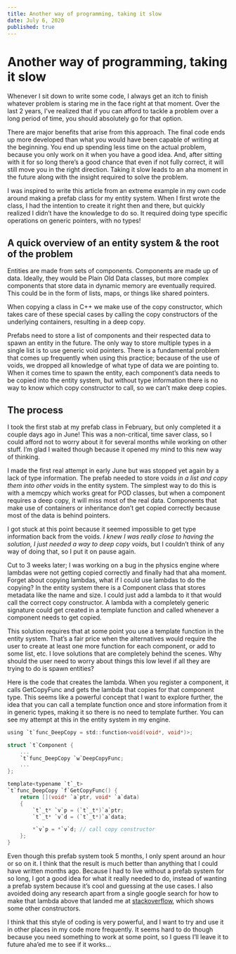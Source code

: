 ```yaml
---
title: Another way of programming, taking it slow
date: July 6, 2020
published: true
---
```


# Another way of programming, taking it slow

Whenever I sit down to write some code, I always get an itch to finish whatever problem is staring me in the face right at that moment. Over the last 2 years, I’ve realized that if you can afford to tackle a problem over a long period of time, you should absolutely go for that option.

There are major benefits that arise from this approach. The final code ends up more developed than what you would have been capable of writing at the beginning. You end up spending less time on the actual problem, because you only work on it when you have a good idea. And, after sitting with it for so long there’s a good chance that even if not fully correct, it will still move you in the right direction. Taking it slow leads to an aha moment in the future along with the insight required to solve the problem.

I was inspired to write this article from an extreme example in my own code around making a prefab class for my entity system. When I first wrote the class, I had the intention to create it right then and there, but quickly realized I didn’t have the knowledge to do so. It required doing type specific operations on generic pointers, with no types!

## A quick overview of an entity system & the root of the problem

Entities are made from sets of components. Components are made up of data. Ideally, they would be Plain Old Data classes, but more complex components that store data in dynamic memory are eventually required. This could be in the form of lists, maps, or things like shared pointers.

When copying a class in C++ we make use of the copy constructor, which takes care of these special cases by calling the copy constructors of the underlying containers, resulting in a deep copy.

Prefabs need to store a list of components and their respected data to spawn an entity in the future. The only way to store multiple types in a single list is to use generic void pointers. There is a fundamental problem that comes up frequently when using this practice; because of the use of voids, we dropped all knowledge of what type of data we are pointing to. When it comes time to spawn the entity, each component’s data needs to be copied into the entity system, but without type information there is no way to know which copy constructor to call, so we can’t make deep copies.

## The process

I took the first stab at my prefab class in February, but only completed it a couple days ago in June! This was a non-critical, time saver class, so I could afford not to worry about it for several months while working on other stuff. I’m glad I waited though because it opened my mind to this new way of thinking.

I made the first real attempt in early June but was stopped yet again by a lack of type information. The prefab needed to store void*s in a list and copy them into other void*s in the entity system. The simplest way to do this is with a memcpy which works great for POD classes, but when a component requires a deep copy, it will miss most of the real data. Components that make use of containers or inheritance don’t get copied correctly because most of the data is behind pointers.

I got stuck at this point because it seemed impossible to get type information back from the void*s. I knew I was really close to having the solution, I just needed a way to deep copy void*s, but I couldn’t think of any way of doing that, so I put it on pause again.

Cut to 3 weeks later; I was working on a bug in the physics engine where lambdas were not getting copied correctly and finally had that aha moment. Forget about copying lambdas, what if I could use lambdas to do the copying? In the entity system there is a Component class that stores metadata like the name and size. I could just add a lambda to it that would call the correct copy constructor. A lambda with a completely generic signature could get created in a template function and called whenever a component needs to get copied.

This solution requires that at some point you use a template function in the entity system. That’s a fair price when the alternatives would require the user to create at least one more function for each component, or add to some list, etc. I love solutions that are completely behind the scenes. Why should the user need to worry about things this low level if all they are trying to do is spawn entities?

Here is the code that creates the lambda. When you register a component, it calls GetCopyFunc and gets the lambda that copies for that component type. This seems like a powerful concept that I want to explore further, the idea that you can call a template function once and store information from it in generic types, making it so there is no need to template further. You can see my attempt at this in the entity system in my engine.

~~~TypeErasureCopy.h cpp
using `t`func_DeepCopy = std::function<void(void*, void*)>;

struct `t`Component {
	...
	`t`func_DeepCopy `w`DeepCopyFunc;
	...
};

template<typename `t`_t>
`t`func_DeepCopy `f`GetCopyFunc() {
	return [](void* `a`ptr, void* `a`data) 
	{
		`t`_t* `v`p = (`t`_t*)`a`ptr;
		`t`_t* `v`d = (`t`_t*)`a`data;

		*`v`p = *`v`d; // call copy constructor
	};
}
~~~

Even though this prefab system took 5 months, I only spent around an hour or so on it. I think that the result is much better than anything that I could have written months ago. Because I had to live without a prefab system for so long, I got a good idea for what it really needed to do, instead of wanting a prefab system because it’s cool and guessing at the use cases. I also avoided doing any research apart from a single google search for how to make that lambda above that landed me at [stackoverflow](https://stackoverflow.com/a/40293164/6772365), which shows some other constructors.

I think that this style of coding is very powerful, and I want to try and use it in other places in my code more frequently. It seems hard to do though because you need something to work at some point, so I guess I’ll leave it to future aha’ed me to see if it works...
